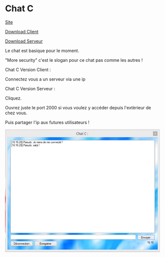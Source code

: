 Chat C
====
[Site](http://cedced19.github.io/chatc/)

[Download Client](https://raw.githubusercontent.com/cedced19/ChatC/master/setup/ChatC.exe)

[Download Serveur](https://raw.githubusercontent.com/cedced19/ChatC/master/setup/ServeurChat.exe)


Le chat est basique pour le moment.

"More security" c'est le slogan pour ce chat pas comme les autres !

Chat C Version Client :

Connectez vous a un serveur via une ip

Chat C Version Serveur :

Cliquez.

Ouvrez juste le port 2000 si vous voulez y accéder depuis l'extèrieur de chez vous.

Puis partager l'ip aux futures utilisateurs !


![](demo.png)
